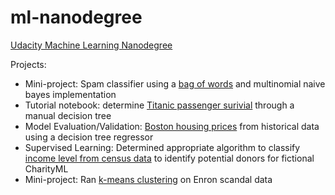 # ml-nanodegree
[Udacity Machine Learning Nanodegree](https://www.udacity.com/course/machine-learning-engineer-nanodegree--nd009)

Projects:
* Mini-project: Spam classifier using a [bag of words](/bag_of_words/) and multinomial naive bayes implementation
* Tutorial notebook: determine [Titanic passenger surivial](/titanic_survival_exploration/) through a manual decision tree
* Model Evaluation/Validation: [Boston housing prices](/boston_housing/) from historical data using a decision tree regressor
* Supervised Learning: Determined appropriate algorithm to classify [income level from census data](/finding_donors/) to identify potential donors for fictional CharityML
* Mini-project: Ran [k-means clustering](/k_means/) on Enron scandal data